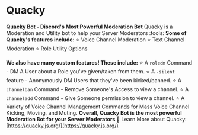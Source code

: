 # Quacky

**Quacky Bot - Discord's Most Powerful Moderation Bot** Quacky is a Moderation and Utility bot to help your Server Moderators :tools: **Some of Quacky's features include:** :star: Voice Channel Moderation :star: Text Channel Moderation :star: Role Utility Options

**We also have many custom features! These include:** :star: A `roledm` Command - DM A User about a Role you've given/taken from them. :star: A `-silent` feature - Anonymously DM Users that they've been kicked/banned. :star: A `channelban` Command - Remove Someone's Access to view a channel. :star: A `channeladd` Command - Give Someone permission to view a channel. :star: A Variety of Voice Channel Management Commands for Mass Voice Channel Kicking, Moving, and Muting. **Overall, Quacky Bot is the most powerful Moderation Bot for your Server Moderators :hammer:** Learn More about Quacky: [https://quacky.js.org/](https://quacky.js.org/)

